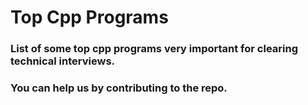 # Top Cpp Programs

### List of some top cpp programs very important for clearing technical interviews.

### You can help us by contributing to the repo.
